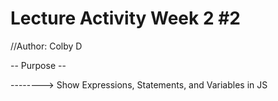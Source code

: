 # Lecture Activity Week 2 #2
//Author: Colby D 

-- Purpose --

--------> Show Expressions, Statements, and Variables in JS